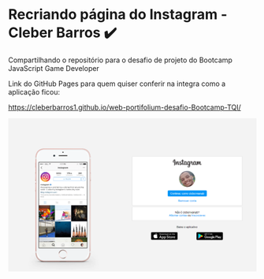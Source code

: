 # Recriando página do Instagram  -  Cleber Barros  :heavy_check_mark:

Compartilhando o repositório para o desafio de projeto do Bootcamp JavaScript Game Developer

Link do GitHub Pages para quem quiser conferir na integra como a aplicação ficou:

https://cleberbarros1.github.io/web-portifolium-desafio-Bootcamp-TQI/



![img01](img01.PNG)
